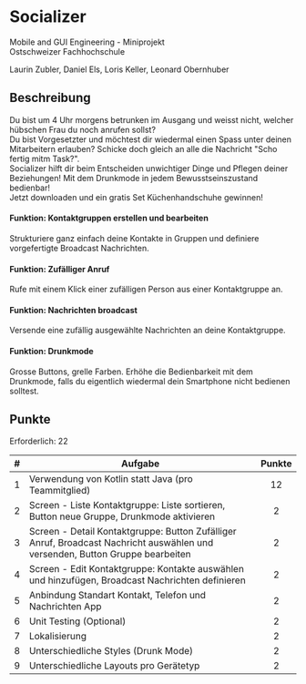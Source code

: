 # Socializer 
Mobile and GUI Engineering - Miniprojekt  
Ostschweizer Fachhochschule  
  
Laurin Zubler,
Daniel Els,
Loris Keller,
Leonard Obernhuber

## Beschreibung
Du bist um 4 Uhr morgens betrunken im Ausgang und weisst nicht, welcher hübschen Frau du noch anrufen sollst?   
Du bist Vorgesetzter und möchtest dir wiedermal einen Spass unter deinen Mitarbeitern erlauben? Schicke doch gleich an alle die Nachricht "Scho fertig mitm Task?".  
Socializer hilft dir beim Entscheiden unwichtiger Dinge und Pflegen deiner Beziehungen! Mit dem Drunkmode in jedem Bewusstseinszustand bedienbar!  
Jetzt downloaden und ein gratis Set Küchenhandschuhe gewinnen!
#### Funktion: Kontaktgruppen erstellen und bearbeiten
Strukturiere ganz einfach deine Kontakte in Gruppen und definiere vorgefertigte Broadcast Nachrichten.
#### Funktion: Zufälliger Anruf
Rufe mit einem Klick einer zufälligen Person aus einer Kontaktgruppe an.
#### Funktion: Nachrichten broadcast
Versende eine zufällig ausgewählte Nachrichten an deine Kontaktgruppe.
#### Funktion: Drunkmode
Grosse Buttons, grelle Farben. Erhöhe die Bedienbarkeit mit dem Drunkmode, falls du eigentlich wiedermal dein Smartphone nicht bedienen solltest.

## Punkte
Erforderlich: 22

| **#** | **Aufgabe**                                                                                                                   | **Punkte** |
|-------|-------------------------------------------------------------------------------------------------------------------------------|:----------:|
| 1     | Verwendung von Kotlin statt Java (pro Teammitglied)                                                                           |     12     |
| 2     | Screen - Liste Kontaktgruppe: Liste sortieren, Button neue Gruppe, Drunkmode aktivieren                                       |      2     |
| 3     | Screen - Detail Kontaktgruppe: Button Zufälliger Anruf, Broadcast Nachricht auswählen und versenden, Button Gruppe bearbeiten |      2     |
| 4     | Screen - Edit Kontaktgruppe: Kontakte auswählen und hinzufügen, Broadcast Nachrichten definieren                              |      2     |
| 5     | Anbindung Standart Kontakt, Telefon und Nachrichten App                                                                       |      2     |
| 6     | Unit Testing (Optional)                                                                                                       |      2     |
| 7     | Lokalisierung                                                                                                                 |      2     |
| 8     | Unterschiedliche Styles (Drunk Mode)                                                                                          |      2     |
| 9     | Unterschiedliche Layouts pro Gerätetyp                                                                                        |      2     |

